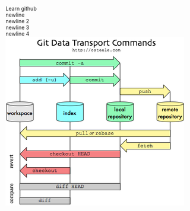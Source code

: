 Learn github  
newline  
newline 2  
newline 3  
newline 4  
![img](git_data_transport_commands.png)
